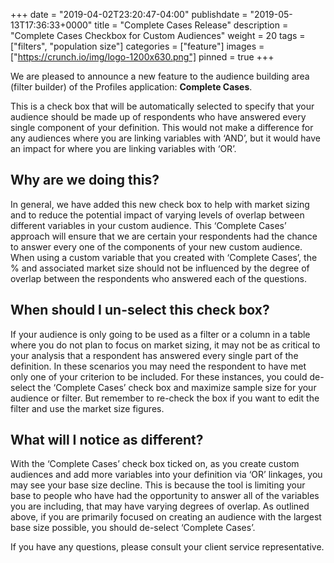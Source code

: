 +++
date = "2019-04-02T23:20:47-04:00"
publishdate = "2019-05-13T17:36:33+0000"
title = "Complete Cases Release"
description = "Complete Cases Checkbox for Custom Audiences"
weight = 20
tags = ["filters", "population size"]
categories = ["feature"]
images = ["https://crunch.io/img/logo-1200x630.png"]
pinned = true
+++

We are pleased to announce a new feature to the audience building area (filter builder) of the Profiles application: 
**Complete Cases**.

This is a check box that will be automatically selected to specify that your audience should be made up of respondents who have answered every single component of your definition. This would not make a difference for any audiences where you are linking variables with ‘AND’, but it would have an impact for where you are linking variables with ‘OR’.

## Why are we doing this?

In general, we have added this new check box to help with market sizing and to reduce the potential impact of varying levels of overlap between different variables in your custom audience. This ‘Complete Cases’ approach will ensure that we are certain your respondents had the chance to answer every one of the components of your new custom audience. When using a custom variable that you created with ‘Complete Cases’, the % and associated market size should not be influenced by the degree of overlap between the respondents who answered each of the questions.

## When should I un-select this check box?

If your audience is only going to be used as a filter or a column in a table where you do not plan to focus on market sizing, it may not be as critical to your analysis that a respondent has answered every single part of the definition. In these scenarios you may need the respondent to have met only one of your criterion to be included. For these instances, you could de-select the ‘Complete Cases’ check box and maximize sample size for your audience or filter. But remember to re-check the box if you want to edit the filter and use the market size figures.

## What will I notice as different?

With the ‘Complete Cases’ check box ticked on, as you create custom audiences and add more variables into your definition via ‘OR’ linkages, you may see your base size decline. This is because the tool is limiting your base to people who have had the opportunity to answer all of the variables you are including, that may have varying degrees of overlap. As outlined above, if you are primarily focused on creating an audience with the largest base size possible, you should de-select ‘Complete Cases’.

If you have any questions, please consult your client service representative.
